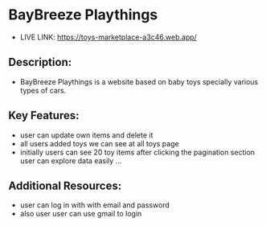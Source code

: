 # BayBreeze Playthings
- LIVE LINK: https://toys-marketplace-a3c46.web.app/

## Description:
- BayBreeze Playthings is a website based on baby toys specially various types of cars.

## Key Features:
- user can update own items and delete it 
- all users added toys we can see at all toys page
- initially users can see 20 toy items after clicking the pagination section user can explore data easily 
...

## Additional Resources:
- user can log in with with email and password 
- also user user can use gmail to login 
